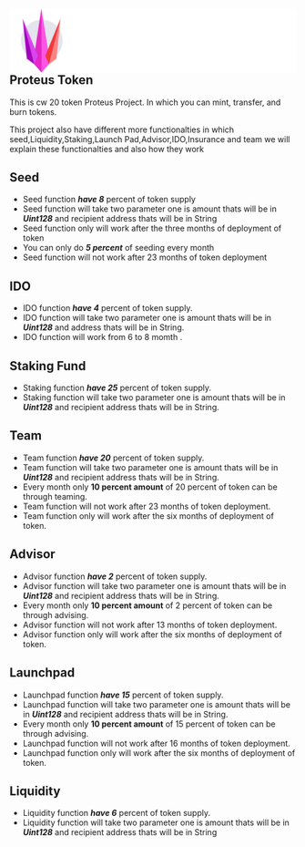 <div align="left">
  <a align="left" href="https://proteus.finance/">
    <img align="left" src="assets/logo.svg" alt="Logo">
  </a>
  <br/>
  <h2 align="left">Proteus Token</h2>
    <p>This is cw 20 token Proteus Project. In which you can mint, transfer, and burn tokens.</p>
    <p>This project also have different more functionalties in which seed,Liquidity,Staking,Launch Pad,Advisor,IDO,Insurance and team we will explain these functionalties and also how they work</p>
</div>



## Seed

* Seed function **_have 8_** percent of token supply
* Seed function will take two parameter one is amount thats will be in **_Uint128_** and recipient address thats will be in String
* Seed function only will work after the three months of deployment of token
* You can only do **_5 percent_** of seeding every month
* Seed function will not work after 23 months of token deployment

## IDO

* IDO function **_have 4_** percent of token supply.
* IDO function will take two parameter one is amount thats will be in **_Uint128_** and address thats will be in String.
* IDO function will work from 6 to 8 momth .

## Staking Fund

* Staking function **_have 25_** percent of token supply.
* Staking function will take two parameter one is amount thats will be in **_Uint128_** and recipient address thats will be in String.

## Team

* Team function **_have 20_** percent of token supply.
* Team function will take two parameter one is amount thats will be in **_Uint128_** and recipient address thats will be in String.
* Every month only **10 percent amount** of 20 percent of token can be through teaming.
* Team function will not work after 23 months of token deployment.
* Team function only will work after the six months of deployment of token.

## Advisor

* Advisor function **_have 2_** percent of token supply.
* Advisor function will take two parameter one is amount thats will be in **_Uint128_** and recipient address thats will be in String.
* Every month only **10 percent amount** of 2 percent of token can be through advising.
* Advisor function will not work after 13 months of token deployment.
* Advisor function only will work after the six months of deployment of token.

## Launchpad

* Launchpad function **_have 15_** percent of token supply.
* Launchpad function will take two parameter one is amount thats will be in **_Uint128_** and recipient address thats will be in String.
* Every month only **10 percent amount** of 15 percent of token can be through advising.
* Launchpad function will not work after 16 months of token deployment.
* Launchpad function only will work after the six months of deployment of token.

## Liquidity

* Liquidity function **_have 6_** percent of token supply.
* Liquidity function will take two parameter one is amount thats will be in **_Uint128_** and recipient address thats will be in String
